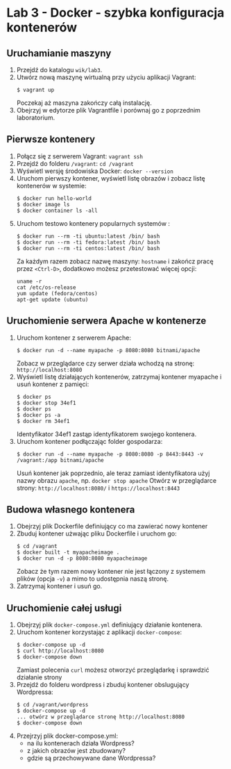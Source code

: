 # Lab 3 - Docker - szybka konfiguracja kontenerów

## Uruchamianie maszyny

1. Przejdź do katalogu `wik/lab3`. 
2. Utwórz nową maszynę wirtualną przy użyciu aplikacji Vagrant:
   ```text
   $ vagrant up
   ```
   Poczekaj aż maszyna zakończy całą instalację.
3. Obejrzyj w edytorze plik Vagrantfile i porównaj go z poprzednim laboratorium.

## Pierwsze kontenery

1. Połącz się z serwerem Vagrant: `vagrant ssh`
2. Przejdź do folderu `/vagrant`: `cd /vagrant`
3. Wyświetl wersję środowiska Docker: `docker --version`
4. Uruchom pierwszy kontener, wyświetl listę obrazów i zobacz listę kontenerów w systemie:
   ```text
   $ docker run hello-world
   $ docker image ls
   $ docker container ls -all
   ```
5. Uruchom testowo kontenery popularnych systemów :
   ```text
   $ docker run --rm -ti ubuntu:latest /bin/ bash
   $ docker run --rm -ti fedora:latest /bin/ bash
   $ docker run --rm -ti centos:latest /bin/ bash
   ```
   Za każdym razem zobacz nazwę maszyny: `hostname` i zakończ pracę przez `<Ctrl-D>`, dodatkowo możesz przetestować więcej opcji:
   ```text
   uname -r
   cat /etc/os-release
   yum update (fedora/centos) 
   apt-get update (ubuntu)
   ```

## Uruchomienie serwera Apache w kontenerze

1. Uruchom kontener z serwerem Apache:
   ```text
   $ docker run -d --name myapache -p 8080:8080 bitnami/apache
   ```
   Zobacz w przeglądarce czy serwer działa wchodzą na stronę: `http://localhost:8080`
2. Wyświetl listę działających kontenerów, zatrzymaj kontener myapache i usuń kontener z pamięci:
   ```text
   $ docker ps
   $ docker stop 34ef1
   $ docker ps
   $ docker ps -a
   $ docker rm 34ef1
   ```
   Identyfikator 34ef1 zastąp identyfikatorem swojego kontenera.
3. Uruchom kontener podłączając folder gospodarza:
   ```text
   $ docker run -d --name myapache -p 8080:8080 -p 8443:8443 -v /vagrant:/app bitnami/apache
   ```
   Usuń kontener jak poprzednio, ale teraz zamiast identyfikatora użyj nazwy obrazu `apache`, np. `docker stop apache`
   Otwórz w przeglądarce strony: `http://localhost:8080/` i `https://localhost:8443`

## Budowa własnego kontenera

1. Obejrzyj plik Dockerfile definiujący co ma zawierać nowy kontener
2. Zbuduj kontener użwając pliku Dockerfile i uruchom go:
   ```text
   $ cd /vagrant
   $ docker built -t myapacheimage .
   $ docker run -d -p 8080:8080 myapacheimage
   ```
   Zobacz że tym razem nowy kontener nie jest łączony z systemem plików (opcja `-v`) a mimo to udostępnia naszą stronę.
3. Zatrzymaj kontener i usuń go.

## Uruchomienie całej usługi

1. Obejrzyj plik `docker-compose.yml` definiujący działanie kontenera.
2. Uruchom kontener korzystając z aplikacji `docker-compose`:
   ```text
   $ docker-compose up -d
   $ curl http://localhost:8080
   $ docker-compose down
   ```
   Zamiast polecenia `curl` możesz otworzyć przeglądarkę i sprawdzić działanie strony
4. Przejdź do folderu wordpress i zbuduj kontener obslugujący Wordpressa:
   ```text
   $ cd /vagrant/wordpress
   $ docker-compose up -d
   ... otwórz w przeglądarce stronę http://localhost:8080
   $ docker-compose down
5. Przejrzyj plik docker-compose.yml:
   - na ilu kontenerach działa Wordpress?
   - z jakich obrazów jest zbudowany?
   - gdzie są przechowywane dane Wordpressa?




